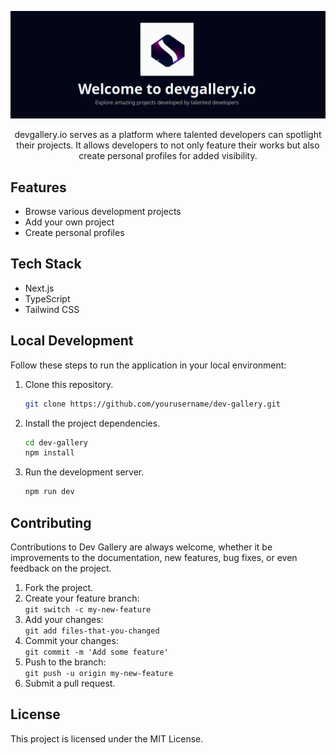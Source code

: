 <div align="center">

![Dev Gallery Screenshot](/public/devgallerybanner.png)

devgallery.io serves as a platform where talented developers can spotlight their projects. It allows developers to not only feature their works but also create personal profiles for added visibility.

</div>

## Features

-   Browse various development projects
-   Add your own project
-   Create personal profiles

## Tech Stack

-   Next.js
-   TypeScript
-   Tailwind CSS

## Local Development

Follow these steps to run the application in your local environment:

1. Clone this repository.

    ```bash
    git clone https://github.com/yourusername/dev-gallery.git
    ```

2. Install the project dependencies.

    ```bash
    cd dev-gallery
    npm install
    ```

3. Run the development server.
    ```bash
    npm run dev
    ```

## Contributing

Contributions to Dev Gallery are always welcome, whether it be improvements to the documentation, new features, bug fixes, or even feedback on the project.

1. Fork the project.
2. Create your feature branch:
<br>`git switch -c my-new-feature`
3. Add your changes:
<br>`git add files-that-you-changed`
4. Commit your changes:
<br>`git commit -m 'Add some feature'`
5. Push to the branch:
<br>`git push -u origin my-new-feature`
6. Submit a pull request.

## License

This project is licensed under the MIT License.



